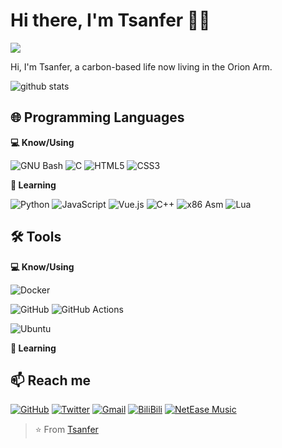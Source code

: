 # Hi there, I'm Tsanfer 👋👾

![](https://komarev.com/ghpvc/?username=Tsanfer&style=flat-square)

Hi, I'm Tsanfer, a carbon-based life now living in the Orion Arm.

<picture decoding="async" loading="lazy">
  <source media="(prefers-color-scheme: light)" srcset="https://raw.githubusercontent.com/Tsanfer/Tsanfer/output/github-stats.png">
  <source media="(prefers-color-scheme: dark)" srcset="https://raw.githubusercontent.com/Tsanfer/Tsanfer/output/github-stats-dark.png">
  <img alt="github stats" src="https://pixel-profile.vercel.app/api/github-stats?username=Tsanfer&screen_effect=false&theme=fuji&hide=avatar&dithering=true">
</picture>

<!-- - 🔭 I’m currently working on ... -->
<!-- - 👯 I’m looking to collaborate on ... -->
<!-- - 🤔 I’m looking for help with ... -->
<!-- - 💬 Ask me about ... -->
<!-- - ⚡ Fun fact: ... -->
<!-- - 😄 Pronouns: ... -->

## 🌐 Programming Languages

**💻 Know/Using**

![GNU Bash](https://img.shields.io/badge/-GNU%20Bash-4EAA25?style=flat-square&logo=GNU%20Bash&logoColor=white)
![C](https://img.shields.io/badge/-C-A8B9CC?style=flat-square&logo=C&logoColor=white)
![HTML5](https://img.shields.io/badge/-HTML5-E34F26?style=flat-square&logo=HTML5&logoColor=white)
![CSS3](https://img.shields.io/badge/-CSS3-1572B6?style=flat-square&logo=CSS3)

**🌱 Learning**

![Python](https://img.shields.io/badge/-Python-3776AB?style=flat-square&logo=Python&logoColor=white)
![JavaScript](https://img.shields.io/badge/-JavaScript-F7DF1E?style=flat-square&logo=JavaScript&logoColor=white)
![Vue.js](https://img.shields.io/badge/-Vue.js-4FC08D?style=flat-square&logo=Vue.js&logoColor=white)
![C++](https://img.shields.io/badge/-C++-00599C?style=flat-square&logo=C%2B%2B&logoColor=white)
![x86 Asm](https://img.shields.io/badge/-x86%20Asm-black?style=flat-square)
![Lua](https://img.shields.io/badge/-Lua-2C2D72?style=flat-square&logo=Lua)

## 🛠️ Tools

**💻 Know/Using**

![Docker](https://img.shields.io/badge/-Docker-2496ED?style=flat-square&logo=Docker&logoColor=white)

![GitHub](https://img.shields.io/badge/-GitHub-181717?style=flat-square&logo=GitHub)
![GitHub Actions](http://img.shields.io/badge/-Github%20Actions-2088FF?style=flat-square&logo=github-actions&logoColor=white)

![Ubuntu](http://img.shields.io/badge/-Ubuntu-E95420?style=flat-square&logo=Ubuntu&logoColor=white)

**🌱 Learning**

<!--  ![Tsanfer's github stats](https://github-readme-stats.vercel.app/api?username=Tsanfer&show_icons=true&theme=tokyonight) -->

## 📫 Reach me

[![GitHub](https://img.shields.io/badge/-GitHub-181717?style=flat-square&logo=GitHub&link=https://github.com/Tsanfer/)](https://github.com/Tsanfer/)
[![Twitter](https://img.shields.io/badge/-Twitter-1DA1F2?style=flat-square&logo=Twitter&logoColor=white&link=https://twitter.com/a1124851454)](https://twitter.com/a1124851454)
[![Gmail](https://img.shields.io/badge/-Gmail-D14836?style=flat-square&logo=Gmail&logoColor=white&link=mailto:a1124851454@gmail.com)](mailto:a1124851454@gmail.com)
[![BiliBili](https://img.shields.io/badge/-BiliBili-00A0D8?style=flat-square&link=https://space.bilibili.com/12167681)](https://space.bilibili.com/12167681)
[![NetEase Music](https://img.shields.io/badge/-NetEase%20Music-E20000?style=flat-square&https://music.163.com/#/user/home?id=69696518)](https://music.163.com/#/user/home?id=69696518)

> ⭐ From [Tsanfer](https://github.com/Tsanfer)
